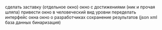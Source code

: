 сделать заставку (отдельное окно) 
окно с достижениями (ник и прочая шляпа)
привести окно в человеческий вид
уровни
переделать интерфейс окна
окно о разработчиках
сохранение результатов (json xml база данных бинаризация)

